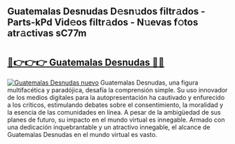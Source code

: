 ## Guatemalas Desnudas D𝚎sn𝚞dos filtr𝚊dos - Parts-kPd Vid𝚎os filtr𝚊dos - N𝚞evas f𝚘tos atr𝚊ctivas sC77m

# <h2><a href="http://mb3oox.tromn.icu/?c=Guatemalas+Desnudas">🔗👉👉👉 Guatemalas Desnudas 🔗🔗</a></h2>

[![Guatemalas Desnudas nuevo](https://i.imgur.com/pEAQMta.gif)](http://mb3oox.tromn.icu/?c=Guatemalas+Desnudas)
Guatemalas Desnudas, una figura multifacética y paradójica, desafía la comprensión simple. Su uso innovador de los medios digitales para la autopresentación ha cautivado y enfurecido a los críticos, estimulando debates sobre el consentimiento, la moralidad y la esencia de las comunidades en línea. A pesar de la ambigüedad de sus planes de futuro, su impacto en el mundo virtual es innegable. Armado con una dedicación inquebrantable y un atractivo innegable, el alcance de Guatemalas Desnudas en el mundo virtual es vasto.
